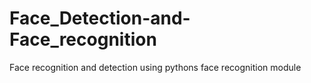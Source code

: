 # Face_Detection-and-Face_recognition
Face recognition and detection using pythons face recognition module
